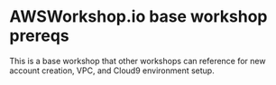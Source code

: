 

# AWSWorkshop.io base workshop prereqs 

This is a base workshop that other workshops can reference for new account creation, VPC, and Cloud9 environment setup.


